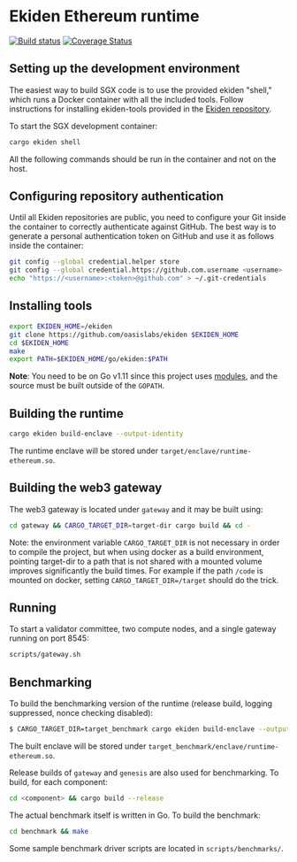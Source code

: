 # Ekiden Ethereum runtime

[![Build status](https://badge.buildkite.com/e1de50bd91d01f6aaf2b9fba113ad48b0118459d7d2c5dd2bd.svg)](https://buildkite.com/oasislabs/runtime-ethereum)
[![Coverage Status](https://coveralls.io/repos/github/oasislabs/runtime-ethereum/badge.svg?branch=master&t=shmqoK)](https://coveralls.io/github/oasislabs/runtime-ethereum?branch=master)

## Setting up the development environment

The easiest way to build SGX code is to use the provided ekiden "shell,"  which runs a Docker
container with all the included tools. Follow instructions for installing ekiden-tools provided in the [Ekiden repository](https://github.com/oasislabs/ekiden).

To start the SGX development container:
```bash
cargo ekiden shell
```

All the following commands should be run in the container and not on the host.

## Configuring repository authentication

Until all Ekiden repositories are public, you need to configure your Git inside the container
to correctly authenticate against GitHub. The best way is to generate a personal authentication
token on GitHub and use it as follows inside the container:
```bash
git config --global credential.helper store
git config --global credential.https://github.com.username <username>
echo "https://<username>:<token>@github.com" > ~/.git-credentials
```

## Installing tools

```bash
export EKIDEN_HOME=/ekiden
git clone https://github.com/oasislabs/ekiden $EKIDEN_HOME
cd $EKIDEN_HOME
make
export PATH=$EKIDEN_HOME/go/ekiden:$PATH
```
**Note**: You need to be on Go v1.11 since this project uses [modules](https://github.com/golang/go/wiki/Modules), and the source must be built outside of the `GOPATH`.

## Building the runtime

```bash
cargo ekiden build-enclave --output-identity
```

The runtime enclave will be stored under `target/enclave/runtime-ethereum.so`.

## Building the web3 gateway

The web3 gateway is located under `gateway` and it may be built using:
```bash
cd gateway && CARGO_TARGET_DIR=target-dir cargo build && cd -
```

Note: the environment variable `CARGO_TARGET_DIR` is not necessary in order to compile the project, but when using docker as a build environment, pointing target-dir to a path that is not shared with a mounted volume improves significantly the build times. For example if the path `/code` is mounted on docker, setting `CARGO_TARGET_DIR=/target` should do the trick.

## Running

To start a validator committee, two compute nodes, and a single gateway running on port 8545:
```bash
scripts/gateway.sh
```

## Benchmarking

To build the benchmarking version of the runtime (release build, logging suppressed, nonce checking disabled):
```bash
$ CARGO_TARGET_DIR=target_benchmark cargo ekiden build-enclave --output-identity --cargo-addendum feature.benchmark.addendum --target-dir target_benchmark --release -- --features "benchmark"
```

The built enclave will be stored under `target_benchmark/enclave/runtime-ethereum.so`.

Release builds of `gateway` and `genesis` are also used for benchmarking. To build, for each component:
```bash
cd <component> && cargo build --release
```

The actual benchmark itself is written in Go.  To build the benchmark:
```bash
cd benchmark && make
```

Some sample benchmark driver scripts are located in `scripts/benchmarks/`.
